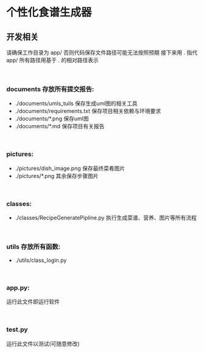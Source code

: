 # 个性化食谱生成器

## 开发相关

请确保工作目录为 app/ 否则代码保存文件路径可能无法按照预期
接下来用 . 指代 app/ 所有路径用基于 . 的相对路径表示

&emsp;
### documents 存放所有提交报告:

- ./documents/umls_tuils 保存生成uml图的相关工具
- ./documents/requirements.txt 保存项目相关依赖与环境要求
- ./documents/\*.png 保存uml图
- ./documents/\*.md 保存项目有关报告

&emsp;
### pictures:

- ./pictures/dish_image.png 保存最终菜肴图片
- ./pictures/\*.png 其余保存步骤图片

&emsp;
### classes:

- ./classes/RecipeGeneratePipline.py 执行生成菜谱、营养、图片等所有流程

&emsp;
### utils 存放所有函数:

- ./utils/class_login.py

&emsp;
### app.py:
运行此文件即运行软件

&emsp;
### test.py
运行此文件以测试(可随意修改)
